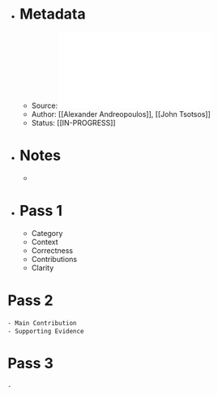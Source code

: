 - # Metadata
	- Source: ![On Sensor Bias in Experimental Methods for Comparing Interest-Point, Saliency, and Recognition Algorithms.pdf](../assets/On_Sensor_Bias_in_Experimental_Methods_for_Comparing_Interest-Point,_Saliency,_and_Recognition_Algorithms_1683819403335_0.pdf)
	- Author: [[Alexander Andreopoulos]], [[John Tsotsos]]
	- Status: [[IN-PROGRESS]]
- # Notes
	-
- # Pass 1
	- Category
	- Context
	- Correctness
	- Contributions
	- Clarity
# Pass 2
	- Main Contribution
	- Supporting Evidence
# Pass 3
	-